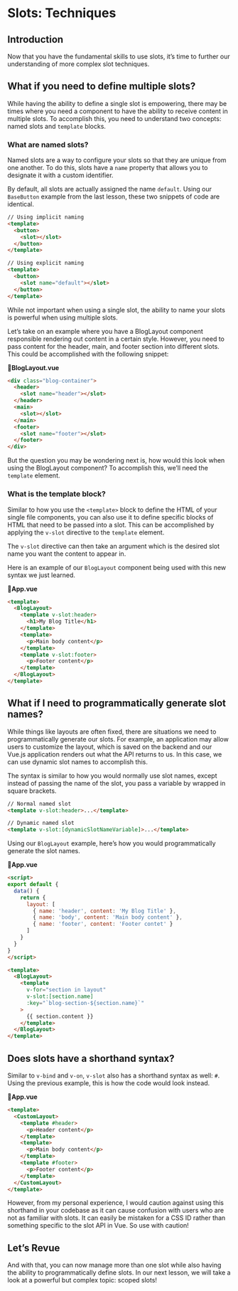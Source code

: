 # Slots: Techniques

## Introduction

Now that you have the fundamental skills to use slots, it’s time to further our understanding of more complex slot techniques.

## What if you need to define multiple slots?

While having the ability to define a single slot is empowering, there may be times where you need a component to have the ability to receive content in multiple slots. To accomplish this, you need to understand two concepts: named slots and `template` blocks.

### What are named slots?

Named slots are a way to configure your slots so that they are unique from one another. To do this, slots have a `name` property that allows you to designate it with a custom identifier.

By default, all slots are actually assigned the name `default`. Using our `BaseButton` example from the last lesson, these two snippets of code are identical.

```html
// Using implicit naming
<template>
  <button>
    <slot></slot>
  </button>
</template>

// Using explicit naming
<template>
  <button>
    <slot name="default"></slot>
  </button>
</template>
```

While not important when using a single slot, the ability to name your slots is powerful when using multiple slots.

Let’s take on an example where you have a BlogLayout component responsible rendering out content in a certain style. However, you need to pass content for the header, main, and footer section into different slots. This could be accomplished with the following snippet:

**📄BlogLayout.vue**

```html
<div class="blog-container">
  <header>
    <slot name="header"></slot>
  </header>
  <main>
    <slot></slot>
  </main>
  <footer>
    <slot name="footer"></slot>
  </footer>
</div>
```

But the question you may be wondering next is, how would this look when using the BlogLayout component? To accomplish this, we’ll need the `template` element.

### What is the template block?

Similar to how you use the `<template>` block to define the HTML of your single file components, you can also use it to define specific blocks of HTML that need to be passed into a slot. This can be accomplished by applying the `v-slot` directive to the `template` element.

The `v-slot` directive can then take an argument which is the desired slot name you want the content to appear in.

Here is an example of our `BlogLayout` component being used with this new syntax we just learned.

📄**App.vue**

```html
<template>
  <BlogLayout>
    <template v-slot:header>
      <h1>My Blog Title</h1>
    </template>
    <template>
      <p>Main body content</p>
    </template>
    <template v-slot:footer>
      <p>Footer content</p>
    </template>
  </BlogLayout>
</template>
```

## What if I need to programmatically generate slot names?

While things like layouts are often fixed, there are situations we need to programmatically generate our slots. For example, an application may allow users to customize the layout, which is saved on the backend and our Vue.js application renders out what the API returns to us. In this case, we can use dynamic slot names to accomplish this.

The syntax is similar to how you would normally use slot names, except instead of passing the name of the slot, you pass a variable by wrapped in square brackets.

```html
// Normal named slot
<template v-slot:header>...</template>

// Dynamic named slot
<template v-slot:[dynamicSlotNameVariable]>...</template>
```

Using our `BlogLayout` example, here’s how you would programmatically generate the slot names.

📄**App.vue**

```html
<script>
export default {
  data() {
    return {
      layout: [
        { name: 'header', content: 'My Blog Title' },
        { name: 'body', content: 'Main body content' },
        { name: 'footer', content: 'Footer contet' }
      ]
    }
  }
}
</script>

<template>
  <BlogLayout>
    <template 
      v-for="section in layout" 
      v-slot:[section.name]
      :key="`blog-section-${section.name}`"
    >
      {{ section.content }}
    </template>
  </BlogLayout>
</template>
```

## Does slots have a shorthand syntax?

Similar to `v-bind` and `v-on`, `v-slot` also has a shorthand syntax as well: `#`. Using the previous example, this is how the code would look instead.

📄**App.vue**

```html
<template>
  <CustomLayout>
    <template #header>
      <p>Header content</p>
    </template>
    <template>
      <p>Main body content</p>
    </template>
    <template #footer>
      <p>Footer content</p>
    </template>
  </CustomLayout>
</template>
```

However, from my personal experience, I would caution against using this shorthand in your codebase as it can cause confusion with users who are not as familiar with slots. It can easily be mistaken for a CSS ID rather than something specific to the slot API in Vue. So use with caution!

## Let’s Revue

And with that, you can now manage more than one slot while also having the ability to programmatically define slots. In our next lesson, we will take a look at a powerful but complex topic: scoped slots!
